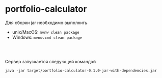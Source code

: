 # portfolio-calculator
Для сборки jar необходимо выполнить <br> 
* unix/MacOS: ```mvnw clean package```
* Windows: ```mvnw.cmd clean package```
<br>
<br>

Сервер запускается следующей командой

```java -jar target/portfolio-calculator-0.1.0-jar-with-dependencies.jar``` 